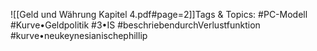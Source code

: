 
![[Geld und Währung Kapitel 4.pdf#page=2]]Tags & Topics:
   #PC-Modell
   #Kurve•Geldpolitik
   #3•IS
   #beschriebendurchVerlustfunktion
   #kurve•neukeynesianischephillip